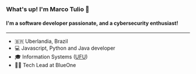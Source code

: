 ### What's up! I'm Marco Tulio 👋

#### I'm a software developer passionate, and a cybersecurity enthusiast!
---

- 🇧🇷 Uberlandia, Brazil
- 💻 Javascript, Python and Java developer
- 🎓 Information Systems ([UFU](https://ufu.br))
- 👨‍💻 Tech Lead at BlueOne
